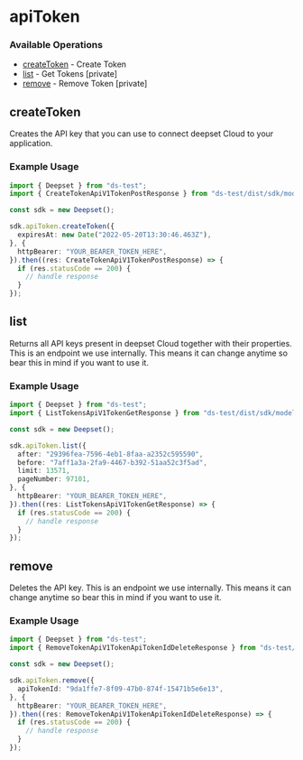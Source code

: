 # apiToken

### Available Operations

* [createToken](#createtoken) - Create Token
* [list](#list) - Get Tokens [private]
* [remove](#remove) - Remove Token [private]

## createToken

Creates the API key that you can use to connect deepset Cloud to your application.

### Example Usage

```typescript
import { Deepset } from "ds-test";
import { CreateTokenApiV1TokenPostResponse } from "ds-test/dist/sdk/models/operations";

const sdk = new Deepset();

sdk.apiToken.createToken({
  expiresAt: new Date("2022-05-20T13:30:46.463Z"),
}, {
  httpBearer: "YOUR_BEARER_TOKEN_HERE",
}).then((res: CreateTokenApiV1TokenPostResponse) => {
  if (res.statusCode == 200) {
    // handle response
  }
});
```

## list

Returns all API keys present in deepset Cloud together with their properties. This is an endpoint we use internally. This means it can change anytime so bear this in mind if you want to use it.

### Example Usage

```typescript
import { Deepset } from "ds-test";
import { ListTokensApiV1TokenGetResponse } from "ds-test/dist/sdk/models/operations";

const sdk = new Deepset();

sdk.apiToken.list({
  after: "29396fea-7596-4eb1-8faa-a2352c595590",
  before: "7aff1a3a-2fa9-4467-b392-51aa52c3f5ad",
  limit: 13571,
  pageNumber: 97101,
}, {
  httpBearer: "YOUR_BEARER_TOKEN_HERE",
}).then((res: ListTokensApiV1TokenGetResponse) => {
  if (res.statusCode == 200) {
    // handle response
  }
});
```

## remove

Deletes the API key. This is an endpoint we use internally. This means it can change anytime so bear this in mind if you want to use it.

### Example Usage

```typescript
import { Deepset } from "ds-test";
import { RemoveTokenApiV1TokenApiTokenIdDeleteResponse } from "ds-test/dist/sdk/models/operations";

const sdk = new Deepset();

sdk.apiToken.remove({
  apiTokenId: "9da1ffe7-8f09-47b0-874f-15471b5e6e13",
}, {
  httpBearer: "YOUR_BEARER_TOKEN_HERE",
}).then((res: RemoveTokenApiV1TokenApiTokenIdDeleteResponse) => {
  if (res.statusCode == 200) {
    // handle response
  }
});
```
